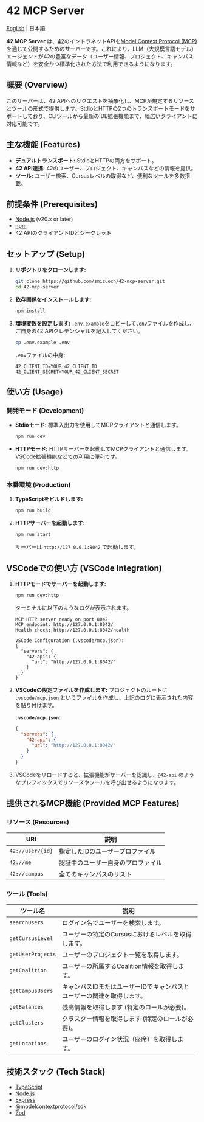 # 42 MCP Server

[English](README.md) | 日本語

**42 MCP Server** は、[42](https://www.42.fr/)のイントラネットAPIを[Model Context Protocol (MCP)](https://modelcontextprotocol.io/)を通じて公開するためのサーバーです。これにより、LLM（大規模言語モデル）エージェントが42の豊富なデータ（ユーザー情報、プロジェクト、キャンパス情報など）を安全かつ標準化された方法で利用できるようになります。

## 概要 (Overview)

このサーバーは、42 APIへのリクエストを抽象化し、MCPが規定するリソースとツールの形式で提供します。StdioとHTTPの2つのトランスポートモードをサポートしており、CLIツールから最新のIDE拡張機能まで、幅広いクライアントに対応可能です。

## 主な機能 (Features)

- **デュアルトランスポート:** StdioとHTTPの両方をサポート。
- **42 API連携:** 42のユーザー、プロジェクト、キャンパスなどの情報を提供。
- **ツール:** ユーザー検索、Cursusレベルの取得など、便利なツールを多数搭載。

## 前提条件 (Prerequisites)

- [Node.js](https://nodejs.org/) (v20.x or later)
- [npm](https://www.npmjs.com/)
- 42 APIのクライアントIDとシークレット

## セットアップ (Setup)

1.  **リポジトリをクローンします:**
    ```bash
    git clone https://github.com/smizuoch/42-mcp-server.git
    cd 42-mcp-server
    ```

2.  **依存関係をインストールします:**
    ```bash
    npm install
    ```

3.  **環境変数を設定します:**
    `.env.example`をコピーして`.env`ファイルを作成し、ご自身の42 APIクレデンシャルを記入してください。
    ```bash
    cp .env.example .env
    ```
    `.env`ファイルの中身:
    ```
    42_CLIENT_ID=YOUR_42_CLIENT_ID
    42_CLIENT_SECRET=YOUR_42_CLIENT_SECRET
    ```

## 使い方 (Usage)

### 開発モード (Development)

- **Stdioモード:**
  標準入出力を使用してMCPクライアントと通信します。
  ```bash
  npm run dev
  ```

- **HTTPモード:**
  HTTPサーバーを起動してMCPクライアントと通信します。VSCode拡張機能などでの利用に便利です。
  ```bash
  npm run dev:http
  ```

### 本番環境 (Production)

1.  **TypeScriptをビルドします:**
    ```bash
    npm run build
    ```

2.  **HTTPサーバーを起動します:**
    ```bash
    npm run start
    ```
    サーバーは `http://127.0.0.1:8042` で起動します。

## VSCodeでの使い方 (VSCode Integration)

1.  **HTTPモードでサーバーを起動します:**
    ```bash
    npm run dev:http
    ```
    ターミナルに以下のようなログが表示されます。

    ```
    MCP HTTP server ready on port 8042
    MCP endpoint: http://127.0.0.1:8042/
    Health check: http://127.0.0.1:8042/health

    VSCode Configuration (.vscode/mcp.json):
    {
      "servers": {
        "42-api": {
          "url": "http://127.0.0.1:8042/"
        }
      }
    }
    ```

2.  **VSCodeの設定ファイルを作成します:**
    プロジェクトのルートに `.vscode/mcp.json` というファイルを作成し、上記のログに表示された内容を貼り付けます。

    **`.vscode/mcp.json`:**
    ```json
    {
      "servers": {
        "42-api": {
          "url": "http://127.0.0.1:8042/"
        }
      }
    }
    ```

3.  VSCodeをリロードすると、拡張機能がサーバーを認識し、`@42-api` のようなプレフィックスでリソースやツールを呼び出せるようになります。

## 提供されるMCP機能 (Provided MCP Features)

### リソース (Resources)

| URI                 | 説明                               |
| ------------------- | ---------------------------------- |
| `42://user/{id}`    | 指定したIDのユーザープロファイル   |
| `42://me`           | 認証中のユーザー自身のプロファイル |
| `42://campus`       | 全てのキャンパスのリスト           |

### ツール (Tools)

| ツール名            | 説明                                                                 |
| ------------------- | -------------------------------------------------------------------- |
| `searchUsers`       | ログイン名でユーザーを検索します。                                   |
| `getCursusLevel`    | ユーザーの特定のCursusにおけるレベルを取得します。                   |
| `getUserProjects`   | ユーザーのプロジェクト一覧を取得します。                             |
| `getCoalition`      | ユーザーの所属するCoalition情報を取得します。                        |
| `getCampusUsers`    | キャンパスIDまたはユーザーIDでキャンパスとユーザーの関連を取得します。 |
| `getBalances`       | 残高情報を取得します (特定のロールが必要)。                          |
| `getClusters`       | クラスター情報を取得します (特定のロールが必要)。                    |
| `getLocations`      | ユーザーのログイン状況（座席）を取得します。                         |

## 技術スタック (Tech Stack)

- [TypeScript](https://www.typescriptlang.org/)
- [Node.js](https://nodejs.org/)
- [Express](https://expressjs.com/)
- [@modelcontextprotocol/sdk](https://www.npmjs.com/package/@modelcontextprotocol/sdk)
- [Zod](https://zod.dev/)
